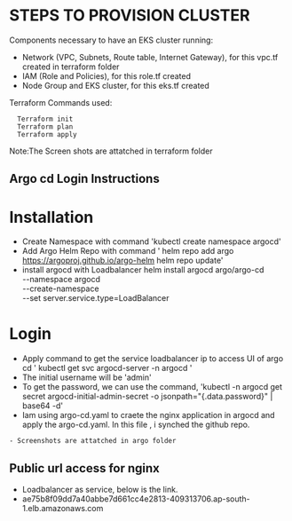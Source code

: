 # STEPS TO PROVISION CLUSTER
  Components necessary to have an EKS cluster running:

  - Network (VPC, Subnets, Route table, Internet Gateway), for this vpc.tf created in terraform folder
  - IAM (Role and Policies), for this role.tf created 
  - Node Group and EKS cluster, for this eks.tf created

   Terraform Commands used:

      Terraform init
      Terraform plan
      Terraform apply

Note:The Screen shots are attatched in terraform folder

 
 ## Argo cd Login Instructions

  # Installation
  - Create Namespace with command 'kubectl create namespace argocd'
  - Add Argo Helm Repo with command ' helm repo add argo https://argoproj.github.io/argo-helm
helm repo update'
  - install argocd with Loadbalancer
    helm install argocd argo/argo-cd \
  --namespace argocd \
  --create-namespace \
  --set server.service.type=LoadBalancer

  # Login
   - Apply command to get the service loadbalancer ip to access UI of argo cd
      ' kubectl get svc argocd-server -n argocd '
   - The initial username will be 'admin'
   - To get the password, we can use the command,
      'kubectl -n argocd get secret argocd-initial-admin-secret -o jsonpath="{.data.password}" | base64 -d'
   - Iam using argo-cd.yaml to craete the nginx application in argocd and apply the argo-cd.yaml.
    In this file , i synched the github repo.

    - Screenshots are attatched in argo folder
    

 ## Public url access for nginx 
  - Loadbalancer as service, below is the link. 
  - ae75b8f09dd7a40abbe7d661cc4e2813-409313706.ap-south-1.elb.amazonaws.com
 
 
